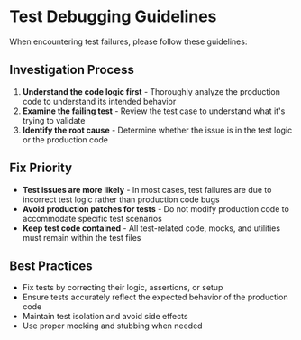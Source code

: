 # Test Debugging Guidelines

When encountering test failures, please follow these guidelines:

## Investigation Process
1. **Understand the code logic first** - Thoroughly analyze the production code to understand its intended behavior
2. **Examine the failing test** - Review the test case to understand what it's trying to validate
3. **Identify the root cause** - Determine whether the issue is in the test logic or the production code

## Fix Priority
- **Test issues are more likely** - In most cases, test failures are due to incorrect test logic rather than production code bugs
- **Avoid production patches for tests** - Do not modify production code to accommodate specific test scenarios
- **Keep test code contained** - All test-related code, mocks, and utilities must remain within the test files

## Best Practices
- Fix tests by correcting their logic, assertions, or setup
- Ensure tests accurately reflect the expected behavior of the production code
- Maintain test isolation and avoid side effects
- Use proper mocking and stubbing when needed